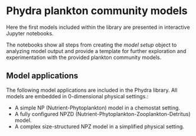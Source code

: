 # Phydra plankton community models

Here the first models included within the library are presented in interactive Jupyter notebooks. 

The notebooks show all steps from creating the _model setup_ object to analyzing model output and provide a template for further exploration and experimentation with the provided plankton community models.

## Model applications

The following model applications are included in the Phydra library. All models are embedded in 0-dimensional physical settings.:

- A simple NP (Nutrient-Phytoplankton) model in a chemostat setting.
- A fully configured NPZD (Nutrient-Phytoplankton-Zooplankton-Detritus) model.
- A complex size-structured NPZ model in a simplified physical setting.